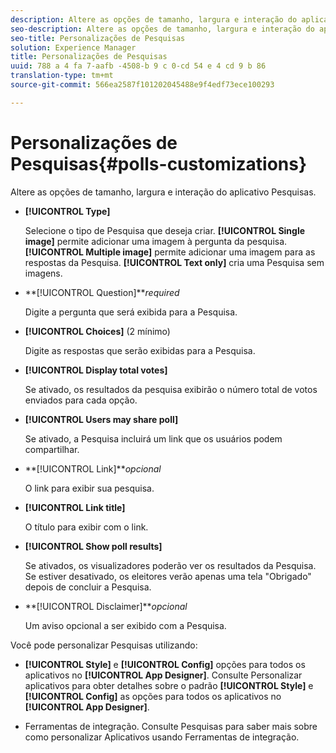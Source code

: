 ```yaml
---
description: Altere as opções de tamanho, largura e interação do aplicativo Pesquisas.
seo-description: Altere as opções de tamanho, largura e interação do aplicativo Pesquisas.
seo-title: Personalizações de Pesquisas
solution: Experience Manager
title: Personalizações de Pesquisas
uuid: 788 a 4 fa 7-aafb -4508-b 9 c 0-cd 54 e 4 cd 9 b 86
translation-type: tm+mt
source-git-commit: 566ea2587f101202045488e9f4edf73ece100293

---
```



# Personalizações de Pesquisas{#polls-customizations}

Altere as opções de tamanho, largura e interação do aplicativo Pesquisas.



* **[!UICONTROL Type]**

   Selecione o tipo de Pesquisa que deseja criar. **[!UICONTROL Single image]** permite adicionar uma imagem à pergunta da pesquisa. **[!UICONTROL Multiple image]** permite adicionar uma imagem para as respostas da Pesquisa. **[!UICONTROL Text only]** cria uma Pesquisa sem imagens.

* **[!UICONTROL Question]***required*

   Digite a pergunta que será exibida para a Pesquisa.

* **[!UICONTROL Choices]** (2 mínimo)

   Digite as respostas que serão exibidas para a Pesquisa.

* **[!UICONTROL Display total votes]**

   Se ativado, os resultados da pesquisa exibirão o número total de votos enviados para cada opção.

* **[!UICONTROL Users may share poll]**

   Se ativado, a Pesquisa incluirá um link que os usuários podem compartilhar.

* **[!UICONTROL Link]***opcional*

   O link para exibir sua pesquisa.

* **[!UICONTROL Link title]**

   O título para exibir com o link.

* **[!UICONTROL Show poll results]**

   Se ativados, os visualizadores poderão ver os resultados da Pesquisa. Se estiver desativado, os eleitores verão apenas uma tela "Obrigado" depois de concluir a Pesquisa.

* **[!UICONTROL Disclaimer]***opcional*

   Um aviso opcional a ser exibido com a Pesquisa.

Você pode personalizar Pesquisas utilizando:

* **[!UICONTROL Style]** e **[!UICONTROL Config]** opções para todos os aplicativos no **[!UICONTROL App Designer]**. Consulte Personalizar aplicativos para obter detalhes sobre o padrão **[!UICONTROL Style]** e **[!UICONTROL Config]** as opções para todos os aplicativos no **[!UICONTROL App Designer]**.

* Ferramentas de integração. Consulte Pesquisas para saber mais sobre como personalizar Aplicativos usando Ferramentas de integração.

